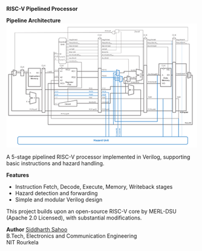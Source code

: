 **RISC-V Pipelined Processor**

**Pipeline Architecture**
![Pipeline Architecture](.assets/Pipeline_Architechture.png)


A 5-stage pipelined RISC-V processor implemented in Verilog, supporting basic instructions and hazard handling.

**Features**
- Instruction Fetch, Decode, Execute, Memory, Writeback stages  
- Hazard detection and forwarding
- Simple and modular Verilog design

This project builds upon an open-source RISC-V core by MERL-DSU (Apache 2.0 Licensed), with substantial modifications.

**Author**
[Siddharth Sahoo](https://github.com/Siddharth-Sahoo9)  
B.Tech, Electronics and Communication Engineering  
NIT Rourkela
